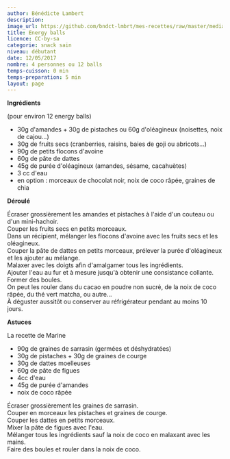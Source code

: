```yaml
---
author: Bénédicte Lambert
description: 
image_url: https://github.com/bndct-lmbrt/mes-recettes/raw/master/medias/energy-balls.jpg
title: Energy balls
licence: CC-by-sa
categorie: snack sain
niveau: débutant
date: 12/05/2017
nombre: 4 personnes ou 12 balls
temps-cuisson: 0 min
temps-preparation: 5 min
layout: page
---
```



**Ingrédients**  

(pour environ 12 energy balls)  

* 30g d'amandes + 30g de pistaches ou 60g d'oléagineux (noisettes, noix de cajou...)
* 30g de fruits secs (cranberries, raisins, baies de goji ou abricots...)
* 90g de petits flocons d'avoine
* 60g de pâte de dattes
* 45g de purée d'oléagineux (amandes, sésame, cacahuètes)
* 3 cc d'eau
* en option : morceaux de chocolat noir, noix de coco râpée, graines de chia   

**Déroulé**

Écraser grossièrement les amandes et pistaches à l'aide d'un couteau ou d'un mini-hachoir.  
Couper les fruits secs en petits morceaux.  
Dans un récipient, mélanger les flocons d'avoine avec les fruits secs et les oléagineux.  
Couper la pâte de dattes en petits morceaux, prélever la purée d'oléagineux et les ajouter au mélange.  
Malaxer avec les doigts afin d'amalgamer tous les ingrédients.  
Ajouter l'eau au fur et à mesure jusqu'à obtenir une consistance collante.  
Former des boules.  
On peut les rouler dans du cacao en poudre non sucré, de la noix de coco râpée, du thé vert matcha, ou autre...  
À déguster aussitôt ou conserver au réfrigérateur pendant au moins 10 jours.  

**Astuces**

La recette de Marine  

* 90g de graines de sarrasin (germées et déshydratées)
* 30g de pistaches + 30g de graines de courge
* 30g de dattes moelleuses
* 60g de pâte de figues
* 4cc d'eau
* 45g de purée d'amandes
* noix de coco râpée

Écraser grossièrement les graines de sarrasin.  
Couper en morceaux les pistaches et graines de courge.  
Couper les dattes en petits morceaux.  
Mixer la pâte de figues avec l'eau.  
Mélanger tous les ingrédients sauf la noix de coco en malaxant avec les mains.  
Faire des boules et rouler dans la noix de coco.  
